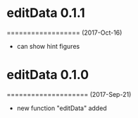 # editData 0.1.1
==================
(2017-Oct-16)

* can show hint figures


# editData 0.1.0
====================
(2017-Sep-21)

* new function "editData" added
